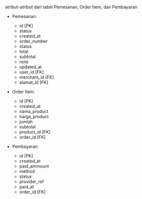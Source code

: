 atribut-atribut dari tabel Pemesanan, Order Item, dan Pembayaran

- Pemesanan:
    - id [PK]
    - status
    - created_at
    - order_number
    - status
    - total
    - subtotal
    - note
    - updated_at
    - user_id [FK]
    - merchant_id [FK]
    - alamat_id [FK]

- Order Item:
    - id [PK]
    - created_at
    - nama_product
    - harga_product
    - jumlah
    - subtotal
    - product_id [FK]
    - order_id [FK]

- Pembayaran:
    - id [PK]
    - created_at
    - paid_ammount
    - method
    - status
    - provider_ref
    - paid_at
    - order_id [FK]